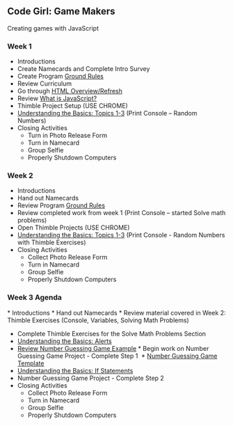 
## Code Girl: Game Makers

Creating games with JavaScript

### Week 1

* Introductions
* Create Namecards and Complete Intro Survey
* Create Program [Ground Rules](GroundRules.md)
* Review Curriculum
* Go through [HTML Overview/Refresh](HtmlRefresh.md)
* Review [What is JavaScript?](WhatIsJavaScript.md)
* Thimble Project Setup (USE CHROME)
* [Understanding the Basics: Topics 1-3](https://legit-gaming.github.io/week1/Goals.html) (Print Console – Random Numbers)
* Closing Activities
  * Turn in Photo Release Form
  * Turn in Namecard
  * Group Selfie
  * Properly Shutdown Computers

### Week 2
*	Introductions
*	Hand out Namecards
*	Review Program [Ground Rules](GroundRules.md) 
*	Review completed work from week 1 (Print Console – started Solve math problems)
*	Open Thimble Projects (USE CHROME)
*	[Understanding the Basics: Topics 1-3](https://legit-gaming.github.io/week1/Goals.html) (Print Console - Random Numbers with Thimble Exercises)
* Closing Activities
  * Collect Photo Release Form
  * Turn in Namecard
  * Group Selfie
  * Properly Shutdown Computers

### Week 3 Agenda
* Introductions
* Hand out Namecards
* Review material covered in Week 2: Thimble Exercises (Console, Variables, Solving Math Problems)
* Complete Thimble Exercises for the Solve Math Problems Section
* [Understanding the Basics: Alerts](https://legit-gaming.github.io/week1/Goals.html)
* [Review Number Guessing Game Example](https://legit-gaming.github.io/number-guessing-game/)
* Begin work on Number Guessing Game Project - Complete Step 1
  * [Number Guessing Game Template](https://thimbleprojects.org/legitliberty/331560/)
* [Understanding the Basics: If Statements](https://legit-gaming.github.io/week1/Goals.html)
* Number Guessing Game Project - Complete Step 2
* Closing Activities  
  * Collect Photo Release Form  
  * Turn in Namecard  
  * Group Selfie  
  * Properly Shutdown Computers
